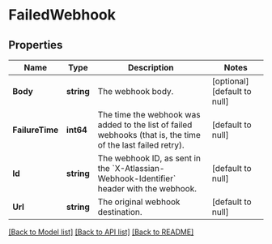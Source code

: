 # FailedWebhook

## Properties
Name | Type | Description | Notes
------------ | ------------- | ------------- | -------------
**Body** | **string** | The webhook body. | [optional] [default to null]
**FailureTime** | **int64** | The time the webhook was added to the list of failed webhooks (that is, the time of the last failed retry). | [default to null]
**Id** | **string** | The webhook ID, as sent in the &#x60;X-Atlassian-Webhook-Identifier&#x60; header with the webhook. | [default to null]
**Url** | **string** | The original webhook destination. | [default to null]

[[Back to Model list]](../README.md#documentation-for-models) [[Back to API list]](../README.md#documentation-for-api-endpoints) [[Back to README]](../README.md)

